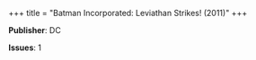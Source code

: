 +++
title = "Batman Incorporated: Leviathan Strikes! (2011)"
+++



**Publisher**: DC

**Issues**: 1